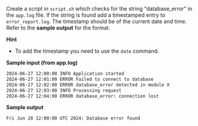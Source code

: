 Create a script in `script.sh` which checks for the string "database_error" in the `app.log` file.
If the string is found add a timestamped entry to `error_report.log`.
The timestamp should be of the current date and time.
Refer to the **sample output** for the format.

**Hint**

- To add the timestamp you need to use the `date` command.

**Sample input (from app.log)**

```bash
2024-06-27 12:00:00 INFO Application started
2024-06-27 12:01:00 ERROR Failed to connect to database
2024-06-27 12:02:00 ERROR database_error detected in module X
2024-06-27 12:03:00 INFO Processing request
2024-06-27 12:04:00 ERROR database_error: connection lost

```
**Sample output**

```bash
Fri Jun 28 12:00:00 UTC 2024: Database error found
```